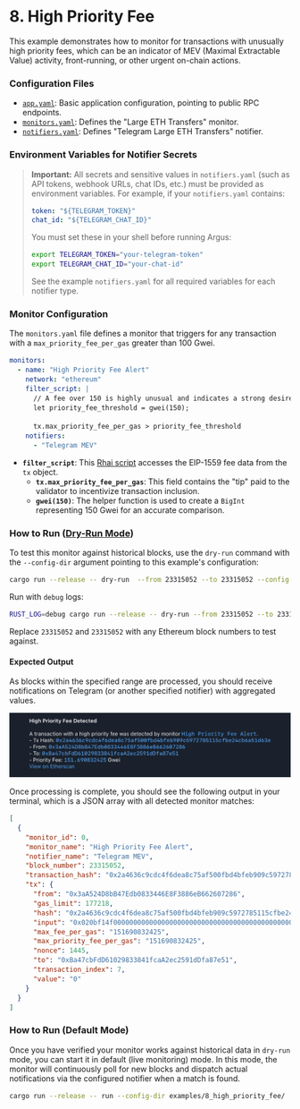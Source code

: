 # 8. High Priority Fee

This example demonstrates how to monitor for transactions with unusually high priority fees, which can be an indicator of MEV (Maximal Extractable Value) activity, front-running, or other urgent on-chain actions.

### Configuration Files

- [`app.yaml`](../../docs/src/user_guide/config_app.md): Basic application configuration, pointing to public RPC endpoints.
- [`monitors.yaml`](../../docs/src/user_guide/config_monitors.md): Defines the "Large ETH Transfers" monitor.
- [`notifiers.yaml`](../../docs/src/user_guide/config_notifiers.md): Defines "Telegram Large ETH Transfers" notifier.

### Environment Variables for Notifier Secrets

> **Important:** All secrets and sensitive values in `notifiers.yaml` (such as API tokens, webhook URLs, chat IDs, etc.) must be provided as environment variables.
> For example, if your `notifiers.yaml` contains:
>
> ```yaml
> token: "${TELEGRAM_TOKEN}"
> chat_id: "${TELEGRAM_CHAT_ID}"
> ```
>
> You must set these in your shell before running Argus:
>
> ```sh
> export TELEGRAM_TOKEN="your-telegram-token"
> export TELEGRAM_CHAT_ID="your-chat-id"
> ```
>
> See the example `notifiers.yaml` for all required variables for each notifier type.

### Monitor Configuration

The `monitors.yaml` file defines a monitor that triggers for any transaction with a `max_priority_fee_per_gas` greater than 100 Gwei.

```yaml
monitors:
  - name: "High Priority Fee Alert"
    network: "ethereum"
    filter_script: |
      // A fee over 150 is highly unusual and indicates a strong desire for priority inclusion.
      let priority_fee_threshold = gwei(150);

      tx.max_priority_fee_per_gas > priority_fee_threshold
    notifiers:
      - "Telegram MEV"
```

- **`filter_script`**: This [Rhai script](../../docs/src/user_guide/rhai_scripts.md) accesses the EIP-1559 fee data from the `tx` object.
    - **`tx.max_priority_fee_per_gas`**: This field contains the "tip" paid to the validator to incentivize transaction inclusion.
    - **`gwei(150)`**: The helper function is used to create a `BigInt` representing 150 Gwei for an accurate comparison.

### How to Run ([Dry-Run Mode](../../docs/src/operations/cli.md#dry-run-mode))

To test this monitor against historical blocks, use the `dry-run` command with the `--config-dir` argument pointing to this example's configuration:

```bash
cargo run --release -- dry-run  --from 23315052 --to 23315052 --config-dir examples/8_high_priority_fee/
```

Run with `debug` logs:

```bash
RUST_LOG=debug cargo run --release -- dry-run --from 23315052 --to 23315052 --config-dir examples/8_high_priority_fee/
```

Replace `23315052` and `23315052` with any Ethereum block numbers to test against.


#### Expected Output

As blocks within the specified range are processed, you should receive notifications on Telegram (or another specified notifier) with aggregated values.

![Sample notification output (Telegram)](image.png)

Once processing is complete, you should see the following output in your terminal, which is a JSON array with all detected monitor matches:

```json
[
  {
    "monitor_id": 0,
    "monitor_name": "High Priority Fee Alert",
    "notifier_name": "Telegram MEV",
    "block_number": 23315052,
    "transaction_hash": "0x2a4636c9cdc4f6dea8c75af500fbd4bfeb909c5972785115cfbe24cb6a51d63e",
    "tx": {
      "from": "0x3aA524D8bB47Edb0833446E8F3886eB662607286",
      "gas_limit": 177218,
      "hash": "0x2a4636c9cdc4f6dea8c75af500fbd4bfeb909c5972785115cfbe24cb6a51d63e",
      "input": "0x020bf14f000000000000000000000000000000000000000000000000000000000000000000000000000000000000000072331fcb696b0151904c03584b66dc8365bc63f80000000000000000000000000000000000000000000000049796a842e8b6c00000000000000000000000000000000000000000000000000000000054a964fa1d00000000000000000000000000000000000000000000000000000000000000010000000000000000000000000000000000000000000000000000000068be2f5f",
      "max_fee_per_gas": "151690832425",
      "max_priority_fee_per_gas": "151690832425",
      "nonce": 1445,
      "to": "0xBa47cbFdD61029833841fcaA2ec2591dDfa87e51",
      "transaction_index": 7,
      "value": "0"
    }
  }
]
```


### How to Run (Default Mode)

Once you have verified your monitor works against historical data in `dry-run` mode, you can start it in default (live monitoring) mode. In this mode, the monitor will continuously poll for new blocks and dispatch actual notifications via the configured notifier when a match is found.

```bash
cargo run --release -- run --config-dir examples/8_high_priority_fee/
```
